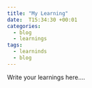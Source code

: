 ```yaml
---
title: "My Learning"
date:  T15:34:30 +00:01
categories:
  - blog
  - learnings
tags:
  - learninds
  - blog
---
```


Write your learnings here....

